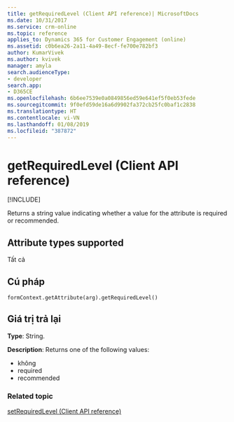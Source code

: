 ```yaml
---
title: getRequiredLevel (Client API reference)| MicrosoftDocs
ms.date: 10/31/2017
ms.service: crm-online
ms.topic: reference
applies_to: Dynamics 365 for Customer Engagement (online)
ms.assetid: c0b6ea26-2a11-4a49-8ecf-fe700e782bf3
author: KumarVivek
ms.author: kvivek
manager: amyla
search.audienceType:
- developer
search.app:
- D365CE
ms.openlocfilehash: 6b6ee7539e0a0849856ed59e641ef5f0eb53fede
ms.sourcegitcommit: 9f0efd59de16a6d9902fa372cb25fc0baf1c2838
ms.translationtype: HT
ms.contentlocale: vi-VN
ms.lasthandoff: 01/08/2019
ms.locfileid: "387872"
---
```

# <a name="getrequiredlevel-client-api-reference"></a>getRequiredLevel (Client API reference)

[!INCLUDE[](../../../../includes/cc_applies_to_update_9_0_0.md)]

Returns a string value indicating whether a value for the attribute is required or recommended. 

## <a name="attribute-types-supported"></a>Attribute types supported

Tất cả

## <a name="syntax"></a>Cú pháp

`formContext.getAttribute(arg).getRequiredLevel()`

## <a name="return-value"></a>Giá trị trả lại

**Type**: String. 

**Description**: Returns one of the following values:
- không
- required
- recommended

### <a name="related-topic"></a>Related topic
[setRequiredLevel (Client API reference)](setRequiredLevel.md)
